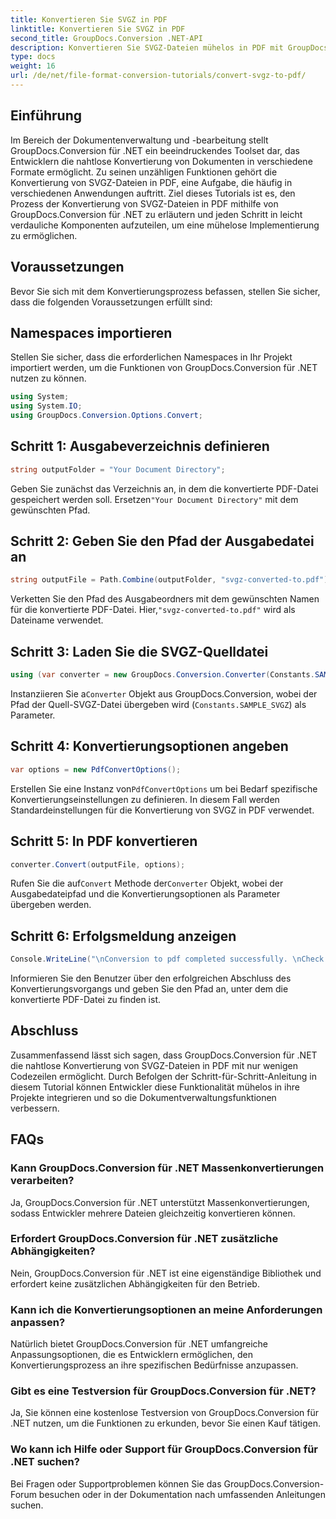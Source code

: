```yaml
---
title: Konvertieren Sie SVGZ in PDF
linktitle: Konvertieren Sie SVGZ in PDF
second_title: GroupDocs.Conversion .NET-API
description: Konvertieren Sie SVGZ-Dateien mühelos in PDF mit GroupDocs.Conversion für .NET. Entdecken Sie die Schritt-für-Schritt-Anleitung und nutzen Sie nahtlose Funktionen zur Dokumentenverwaltung.
type: docs
weight: 16
url: /de/net/file-format-conversion-tutorials/convert-svgz-to-pdf/
---
```

## Einführung
Im Bereich der Dokumentenverwaltung und -bearbeitung stellt GroupDocs.Conversion für .NET ein beeindruckendes Toolset dar, das Entwicklern die nahtlose Konvertierung von Dokumenten in verschiedene Formate ermöglicht. Zu seinen unzähligen Funktionen gehört die Konvertierung von SVGZ-Dateien in PDF, eine Aufgabe, die häufig in verschiedenen Anwendungen auftritt. Ziel dieses Tutorials ist es, den Prozess der Konvertierung von SVGZ-Dateien in PDF mithilfe von GroupDocs.Conversion für .NET zu erläutern und jeden Schritt in leicht verdauliche Komponenten aufzuteilen, um eine mühelose Implementierung zu ermöglichen.
## Voraussetzungen
Bevor Sie sich mit dem Konvertierungsprozess befassen, stellen Sie sicher, dass die folgenden Voraussetzungen erfüllt sind:

## Namespaces importieren
Stellen Sie sicher, dass die erforderlichen Namespaces in Ihr Projekt importiert werden, um die Funktionen von GroupDocs.Conversion für .NET nutzen zu können.
```csharp
using System;
using System.IO;
using GroupDocs.Conversion.Options.Convert;
```

## Schritt 1: Ausgabeverzeichnis definieren
```csharp
string outputFolder = "Your Document Directory";
```
 Geben Sie zunächst das Verzeichnis an, in dem die konvertierte PDF-Datei gespeichert werden soll. Ersetzen`"Your Document Directory"` mit dem gewünschten Pfad.
## Schritt 2: Geben Sie den Pfad der Ausgabedatei an
```csharp
string outputFile = Path.Combine(outputFolder, "svgz-converted-to.pdf");
```
 Verketten Sie den Pfad des Ausgabeordners mit dem gewünschten Namen für die konvertierte PDF-Datei. Hier,`"svgz-converted-to.pdf"` wird als Dateiname verwendet.
## Schritt 3: Laden Sie die SVGZ-Quelldatei
```csharp
using (var converter = new GroupDocs.Conversion.Converter(Constants.SAMPLE_SVGZ))
```
 Instanziieren Sie a`Converter` Objekt aus GroupDocs.Conversion, wobei der Pfad der Quell-SVGZ-Datei übergeben wird (`Constants.SAMPLE_SVGZ`) als Parameter.
## Schritt 4: Konvertierungsoptionen angeben
```csharp
var options = new PdfConvertOptions();
```
 Erstellen Sie eine Instanz von`PdfConvertOptions` um bei Bedarf spezifische Konvertierungseinstellungen zu definieren. In diesem Fall werden Standardeinstellungen für die Konvertierung von SVGZ in PDF verwendet.
## Schritt 5: In PDF konvertieren
```csharp
converter.Convert(outputFile, options);
```
 Rufen Sie die auf`Convert` Methode der`Converter` Objekt, wobei der Ausgabedateipfad und die Konvertierungsoptionen als Parameter übergeben werden.
## Schritt 6: Erfolgsmeldung anzeigen
```csharp
Console.WriteLine("\nConversion to pdf completed successfully. \nCheck output in {0}", outputFolder);
```
Informieren Sie den Benutzer über den erfolgreichen Abschluss des Konvertierungsvorgangs und geben Sie den Pfad an, unter dem die konvertierte PDF-Datei zu finden ist.

## Abschluss
Zusammenfassend lässt sich sagen, dass GroupDocs.Conversion für .NET die nahtlose Konvertierung von SVGZ-Dateien in PDF mit nur wenigen Codezeilen ermöglicht. Durch Befolgen der Schritt-für-Schritt-Anleitung in diesem Tutorial können Entwickler diese Funktionalität mühelos in ihre Projekte integrieren und so die Dokumentverwaltungsfunktionen verbessern.
## FAQs
### Kann GroupDocs.Conversion für .NET Massenkonvertierungen verarbeiten?
Ja, GroupDocs.Conversion für .NET unterstützt Massenkonvertierungen, sodass Entwickler mehrere Dateien gleichzeitig konvertieren können.
### Erfordert GroupDocs.Conversion für .NET zusätzliche Abhängigkeiten?
Nein, GroupDocs.Conversion für .NET ist eine eigenständige Bibliothek und erfordert keine zusätzlichen Abhängigkeiten für den Betrieb.
### Kann ich die Konvertierungsoptionen an meine Anforderungen anpassen?
Natürlich bietet GroupDocs.Conversion für .NET umfangreiche Anpassungsoptionen, die es Entwicklern ermöglichen, den Konvertierungsprozess an ihre spezifischen Bedürfnisse anzupassen.
### Gibt es eine Testversion für GroupDocs.Conversion für .NET?
Ja, Sie können eine kostenlose Testversion von GroupDocs.Conversion für .NET nutzen, um die Funktionen zu erkunden, bevor Sie einen Kauf tätigen.
### Wo kann ich Hilfe oder Support für GroupDocs.Conversion für .NET suchen?
Bei Fragen oder Supportproblemen können Sie das GroupDocs.Conversion-Forum besuchen oder in der Dokumentation nach umfassenden Anleitungen suchen.